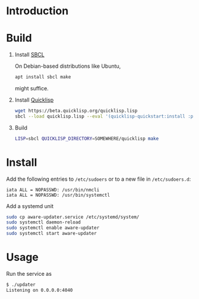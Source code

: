 Introduction
============

Build
=====

1. Install [SBCL](http://sbcl.org)

   On Debian-based distributions like Ubuntu,

   ```bash
   apt install sbcl make
   ```

   might suffice.

2. Install [Quicklisp](https://beta.quicklisp.org)

   ```bash
   wget https://beta.quicklisp.org/quicklisp.lisp
   sbcl --load quicklisp.lisp --eval '(quicklisp-quickstart:install :path "SOMEWHERE/quicklisp/")' --quit
   ```

3. Build

   ```bash
   LISP=sbcl QUICKLISP_DIRECTORY=SOMEWHERE/quicklisp make
   ```

Install
=======

Add the following entries to `/etc/sudoers` or to a new file in `/etc/sudoers.d`:

```
iata ALL = NOPASSWD: /usr/bin/nmcli
iata ALL = NOPASSWD: /usr/bin/systemctl
```

Add a systemd unit

```bash
sudo cp aware-updater.service /etc/systemd/system/
sudo systemctl daemon-reload
sudo systemctl enable aware-updater
sudo systemctl start aware-updater
```

Usage
=====

Run the service as

```bash
$ ./updater
Listening on 0.0.0.0:4040
```
